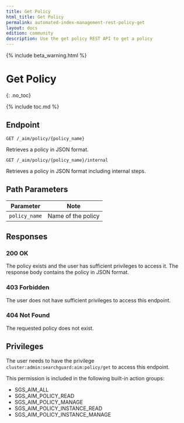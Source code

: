 ```yaml
---
title: Get Policy
html_title: Get Policy
permalink: automated-index-management-rest-policy-get
layout: docs
edition: community
description: Use the get policy REST API to get a policy
---
```

<!--- Copyright 2023 floragunn GmbH -->

{% include beta_warning.html %}

# Get Policy
{: .no_toc}

{% include toc.md %}

## Endpoint

```
GET /_aim/policy/{policy_name}
```

Retrieves a policy in JSON format.

```
GET /_aim/policy/{policy_name}/internal
```

Retrieves a policy in JSON format including internal steps.

## Path Parameters

| Parameter       | Note               |
|-----------------|--------------------|
| `policy_name` | Name of the policy |

## Responses

### 200 OK

The policy exists and the user has sufficient privileges to access it. The response body contains the policy in JSON format.

### 403 Forbidden

The user does not have sufficient privileges to access this endpoint.

### 404 Not Found

The requested policy does not exist.

## Privileges

The user needs to have the privilege `cluster:admin:searchguard:aim:policy/get` to access this endpoint.

This permission is included in the following built-in action groups:

- SGS_AIM_ALL
- SGS_AIM_POLICY_READ
- SGS_AIM_POLICY_MANAGE
- SGS_AIM_POLICY_INSTANCE_READ
- SGS_AIM_POLICY_INSTANCE_MANAGE
